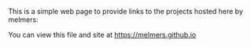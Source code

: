 This is a simple web page to provide links to the projects hosted here by melmers:

You can view this file and site at https://melmers.github.io



